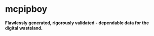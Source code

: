 # mcpipboy

**Flawlessly generated, rigorously validated - dependable data for the digital wasteland.**
